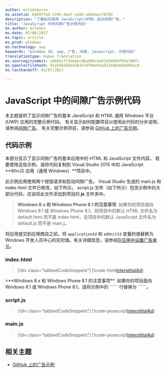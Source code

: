 ```yaml
---
author: mcleanbyron
ms.assetid: 646977ed-1705-4ea7-a3db-a6b9aac70703
description: "了解如何使用 JavaScript/HTML 启动间隙广告。"
title: "JavaScript 中的间隙广告示例代码"
ms.author: mcleans
ms.date: 02/08/2017
ms.topic: article
ms.prod: windows
ms.technology: uwp
keywords: "windows 10, uwp, 广告, 间隙, javascript, 示例代码"
translationtype: Human Translation
ms.sourcegitcommit: c6b64cff1bbebc8ba69bc6e03d34b69f85e798fc
ms.openlocfilehash: 91a54bdd2e41b3e7df0ee0aad32448ab9ed66ac0
ms.lasthandoff: 02/07/2017

---
```


# <a name="interstitial-ad-sample-code-in-javascript"></a>JavaScript 中的间隙广告示例代码

本主题提供了显示间隙广告的基本 JavaScript 和 HTML 通用 Windows 平台 (UWP) 应用的完整示例代码。 有关显示如何配置项目以使用此代码的分步说明，请参阅[间隙广告](interstitial-ads.md)。 有关完整示例项目，请参阅 [GitHub 上的广告示例](http://aka.ms/githubads)。

## <a name="code-example"></a>代码示例

本部分显示了显示间隙广告的基本应用中的 HTML 和 JavaScript 文件内容。 若要使用这些示例，请将代码复制到 Visual Studio 2015 中的 JavaScript **WinJS 应用（通用 Windows）**项目中。

此示例应用使用两个按钮请求和启动间隙广告。 Visual Studio 生成的 main.js 和 index.html 文件已修改，如下所示。 script.js 文件（如下所示）包含示例中的大部分代码，应该将此文件添加到项目的 **js** 文件夹中。

>**Windows 8.x 和 Windows Phone 8.1 的注意事项**&nbsp;&nbsp;如果你的项目面向 Windows 8.1 或 Windows Phone 8.1，则项目中的默认 HTML 文件名为 default.html 而不是 index.html，且项目中的默认 JavaScript 文件名为 default.js 而不是 main.j。

将应用提交到应用商店之前，将 ```applicationId``` 和 ```adUnitId``` 变量的值替换为 Windows 开发人员中心的实时值。有关详细信息，请参阅[在应用中设置广告单元](set-up-ad-units-in-your-app.md)。

### <a name="indexhtml"></a>index.html

> [!div class="tabbedCodeSnippets"]
[!code-html[InterstitialAd](./code/AdvertisingSamples/InterstitialAdSamples/js/index.html#L1-L21)]

<span/>
>**Windows 8.x 和 Windows Phone 8.1 的注意事项**&nbsp;&nbsp;如果你的项目面向 Windows 8.1 或 Windows Phone 8.1，请将示例中的 ```<script src="//Microsoft.Advertising.JavaScript/ad.js"></script>``` 行替换为 ```<script src="/MSAdvertisingJS/ads/ad.js"></script>```。

### <a name="scriptjs"></a>script.js

> [!div class="tabbedCodeSnippets"]
[!code-javascript[InterstitialAd](./code/AdvertisingSamples/InterstitialAdSamples/js/script.js#script)]

### <a name="mainjs"></a>main.js

> [!div class="tabbedCodeSnippets"]
[!code-javascript[InterstitialAd](./code/AdvertisingSamples/InterstitialAdSamples/js/main.js#main)]

## <a name="related-topics"></a>相关主题

* [GitHub 上的广告示例](http://aka.ms/githubads)

 

